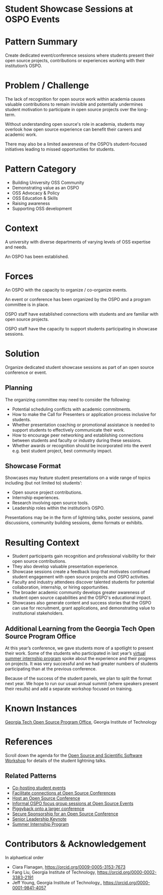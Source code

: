 # Student Showcase Sessions at OSPO Events

# Pattern Summary
Create dedicated event/conference sessions where students present their open source projects, contributions or experiences working with their institution’s OSPO. 

# Problem / Challenge
The lack of recognition for open source work within academia causes valuable contributions to remain invisible and potentially undermines student motivation to participate in open source projects over the long-term.

Without understanding open source's role in academia, students may overlook how open source experience can benefit their careers and academic work.

There may also be a limited awareness of the OSPO’s student-focused initiatives leading to missed opportunities for students.  

# Pattern Category

- Building University OSS Community
- Demonstrating value as an OSPO
- OSS Advocacy & Policy
- OSS Education & Skills
- Raising awareness
- Supporting OSS development  

# Context
A university with diverse departments of varying levels of OSS expertise and needs.

An OSPO has been established.

# Forces
An OSPO with the capacity to organize / co-organize events.

An event or conference has been organized by the OSPO and a program committee is in place.

OSPO staff have established connections with students and are familiar with open source projects. 

OSPO staff have the capacity to support students participating in showcase sessions.

# Solution
Organize dedicated student showcase sessions as part of an open source conference or event.

## Planning
The organizing committee may need to consider the following:

* Potential scheduling conflicts with academic commitments.
* How to make the Call for Presenters or application process inclusive for students.
* Whether presentation coaching or promotional assistance is needed to support students to effectively communicate their work. 
* How to encourage peer networking and establishing connections between students and faculty or industry during these sessions. 
* Whether awards or recognition should be incorporated into the event e.g. best student project, best community impact.
  
## Showcase Format
Showcases may feature student presentations on a wide range of topics including (but not limited to) students’: 

* Open source project contributions. 
* Internship experiences.
* Research involving open source tools.
* Leadership roles within the institution’s OSPO.
  
Presentations may be in the form of lightning talks, poster sessions, panel discussions, community building sessions, demo formats or exhibits.

# Resulting Context
* Student participants gain recognition and professional visibility for their open source contributions. 
* They also develop valuable presentation experience.
* Showcase sessions create a feedback loop that motivates continued student engagement with open source projects and OSPO activities. 
* Faculty and industry attendees discover talented students for potential collaboration, internship, or hiring opportunities. 
* The broader academic community develops greater awareness of student open source capabilities and the OSPO's educational impact. 
* Showcases also generate content and success stories that the OSPO can use for recruitment, grant applications, and demonstrating value to institutional stakeholders.

## Additional Learning from the Georgia Tech Open Source Program Office
At this year’s conference, we gave students more of a spotlight to present their work. Some of the students who participated in last year’s [virtual summer internship program](https://ospo.cc.gatech.edu/vsip/) spoke about the experience and their progress on projects. It was very successful and we had greater numbers of students participating than at the previous conference. 

Because of the success of the student panels, we plan to split the format next year. We hope to run our usual annual summit (where speakers present their results) and add a separate workshop focused on training.

# Known Instances
[Georgia Tech Open Source Program Office](https://ospo.cc.gatech.edu/), Georgia Institute of Technology

# References
Scroll down the agenda for the [Open Source and Scientific Software Workshop](https://ospo.cc.gatech.edu/ospo-sse-workshop-2025/) for details of the student lightning talks.

## Related Patterns
* [Co-hosting student events](https://github.com/CURIOSSorg/curioss-patterns/blob/main/cohosting-student-events.md)
* [Facilitate connections at Open Source Conferences](https://github.com/CURIOSSorg/curioss-patterns/blob/main/facilitate-connections-at-open-source-conferences.md)
* [Host an Open Source Conference](https://github.com/CURIOSSorg/curioss-patterns/blob/main/host-an-open-source-conference.md)
* [Informal OSPO focus group sessions at Open Source Events](https://github.com/CURIOSSorg/curioss-patterns/blob/main/informal-ospo-focus-groups-at-open-source-events.md)
* [Piggyback onto a larger conference](piggyback-onto-a-larger-conference.md)
* [Secure Sponsorship for an Open Source Conference](https://github.com/CURIOSSorg/curioss-patterns/blob/main/secure-sponsorship-for-an-open-source-conference.md)
* [Senior Leadership Keynote](https://github.com/CURIOSSorg/curioss-patterns/blob/main/senior-leadership-keynote.md)
* [Summer Internship Program](https://github.com/CURIOSSorg/curioss-patterns/edit/main/summer-internship-program.md)

# Contributors & Acknowledgement
In alphaetical order

* Ciara Flanagan, https://orcid.org/0009-0005-3153-7673
* Fang Liu, Georgia Institute of Technology, https://orcid.org/0000-0002-3383-2191 
* Jeff Young, Georgia Institute of Technology,, https://orcid.org/0000-0001-9841-4057
